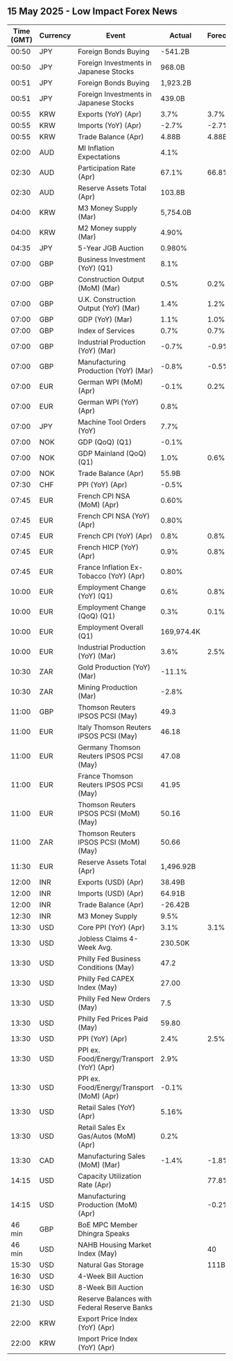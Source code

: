 ## 15 May 2025 - Low Impact Forex News

| Time (GMT) | Currency | Event | Actual | Forecast | Previous |
|------|----------|-------|--------|----------|----------|
| 00:50 | JPY | Foreign Bonds Buying | -541.2B |  | 435.2B |
| 00:50 | JPY | Foreign Investments in Japanese Stocks | 968.0B |  | 280.8B |
| 00:51 | JPY | Foreign Bonds Buying | 1,923.2B |  | -541.2B |
| 00:51 | JPY | Foreign Investments in Japanese Stocks | 439.0B |  | 968.0B |
| 00:55 | KRW | Exports (YoY) (Apr) | 3.7% | 3.7% | 3.0% |
| 00:55 | KRW | Imports (YoY) (Apr) | -2.7% | -2.7% | 2.3% |
| 00:55 | KRW | Trade Balance (Apr) | 4.88B | 4.88B | 4.92B |
| 02:00 | AUD | MI Inflation Expectations | 4.1% |  | 4.2% |
| 02:30 | AUD | Participation Rate (Apr) | 67.1% | 66.8% | 66.8% |
| 02:30 | AUD | Reserve Assets Total (Apr) | 103.8B |  | 104.5B |
| 04:00 | KRW | M3 Money Supply (Mar) | 5,754.0B |  | 5,731.7B |
| 04:00 | KRW | M2 Money supply (Mar) | 4.90% |  | 5.60% |
| 04:35 | JPY | 5-Year JGB Auction | 0.980% |  | 0.938% |
| 07:00 | GBP | Business Investment (YoY) (Q1) | 8.1% |  | 1.8% |
| 07:00 | GBP | Construction Output (MoM) (Mar) | 0.5% | 0.2% | 0.2% |
| 07:00 | GBP | U.K. Construction Output (YoY) (Mar) | 1.4% | 1.2% | 1.4% |
| 07:00 | GBP | GDP (YoY) (Mar) | 1.1% | 1.0% | 1.4% |
| 07:00 | GBP | Index of Services | 0.7% | 0.7% | 0.6% |
| 07:00 | GBP | Industrial Production (YoY) (Mar) | -0.7% | -0.9% | 0.4% |
| 07:00 | GBP | Manufacturing Production (YoY) (Mar) | -0.8% | -0.5% | 0.5% |
| 07:00 | EUR | German WPI (MoM) (Apr) | -0.1% | 0.2% | -0.2% |
| 07:00 | EUR | German WPI (YoY) (Apr) | 0.8% |  | 1.3% |
| 07:00 | JPY | Machine Tool Orders (YoY) | 7.7% |  | 11.4% |
| 07:00 | NOK | GDP (QoQ) (Q1) | -0.1% |  | -0.9% |
| 07:00 | NOK | GDP Mainland (QoQ) (Q1) | 1.0% | 0.6% | -0.4% |
| 07:00 | NOK | Trade Balance (Apr) | 55.9B |  | 59.4B |
| 07:30 | CHF | PPI (YoY) (Apr) | -0.5% |  | -0.1% |
| 07:45 | EUR | French CPI NSA (MoM) (Apr) | 0.60% |  | 0.50% |
| 07:45 | EUR | French CPI NSA (YoY) (Apr) | 0.80% |  | 0.80% |
| 07:45 | EUR | French CPI (YoY) (Apr) | 0.8% | 0.8% | 0.8% |
| 07:45 | EUR | French HICP (YoY) (Apr) | 0.9% | 0.8% | 0.9% |
| 07:45 | EUR | France Inflation Ex-Tobacco (YoY) (Apr) | 0.80% |  | 0.70% |
| 10:00 | EUR | Employment Change (YoY) (Q1) | 0.6% | 0.8% | 0.7% |
| 10:00 | EUR | Employment Change (QoQ) (Q1) | 0.3% | 0.1% | 0.1% |
| 10:00 | EUR | Employment Overall (Q1) | 169,974.4K |  | 169,454.4K |
| 10:00 | EUR | Industrial Production (YoY) (Mar) | 3.6% | 2.5% | 1.0% |
| 10:30 | ZAR | Gold Production (YoY) (Mar) | -11.1% |  | -7.6% |
| 10:30 | ZAR | Mining Production (Mar) | -2.8% |  | -9.7% |
| 11:00 | GBP | Thomson Reuters IPSOS PCSI (May) | 49.3 |  | 49.0 |
| 11:00 | EUR | Italy Thomson Reuters IPSOS PCSI (May) | 46.18 |  | 46.01 |
| 11:00 | EUR | Germany Thomson Reuters IPSOS PCSI (May) | 47.08 |  | 44.95 |
| 11:00 | EUR | France Thomson Reuters IPSOS PCSI (May) | 41.95 |  | 42.33 |
| 11:00 | EUR | Thomson Reuters IPSOS PCSI (MoM) (May) | 50.16 |  | 48.90 |
| 11:00 | ZAR | Thomson Reuters IPSOS PCSI (MoM) (May) | 50.66 |  | 43.43 |
| 11:30 | EUR | Reserve Assets Total (Apr) | 1,496.92B |  | 1,511.04B |
| 12:00 | INR | Exports (USD) (Apr) | 38.49B |  | 41.97B |
| 12:00 | INR | Imports (USD) (Apr) | 64.91B |  | 63.51B |
| 12:00 | INR | Trade Balance (Apr) | -26.42B |  | -21.54B |
| 12:30 | INR | M3 Money Supply | 9.5% |  | 9.6% |
| 13:30 | USD | Core PPI (YoY) (Apr) | 3.1% | 3.1% | 4.0% |
| 13:30 | USD | Jobless Claims 4-Week Avg. | 230.50K |  | 227.25K |
| 13:30 | USD | Philly Fed Business Conditions (May) | 47.2 |  | 6.9 |
| 13:30 | USD | Philly Fed CAPEX Index (May) | 27.00 |  | 2.00 |
| 13:30 | USD | Philly Fed New Orders (May) | 7.5 |  | -34.2 |
| 13:30 | USD | Philly Fed Prices Paid (May) | 59.80 |  | 51.00 |
| 13:30 | USD | PPI (YoY) (Apr) | 2.4% | 2.5% | 3.4% |
| 13:30 | USD | PPI ex. Food/Energy/Transport (YoY) (Apr) | 2.9% |  | 3.5% |
| 13:30 | USD | PPI ex. Food/Energy/Transport (MoM) (Apr) | -0.1% |  | 0.2% |
| 13:30 | USD | Retail Sales (YoY) (Apr) | 5.16% |  | 5.25% |
| 13:30 | USD | Retail Sales Ex Gas/Autos (MoM) (Apr) | 0.2% |  | 1.1% |
| 13:30 | CAD | Manufacturing Sales (MoM) (Mar) | -1.4% | -1.8% | -0.2% |
| 14:15 | USD | Capacity Utilization Rate (Apr) |  | 77.8% | 77.8% |
| 14:15 | USD | Manufacturing Production (MoM) (Apr) |  | -0.2% | 0.3% |
| 46 min | GBP | BoE MPC Member Dhingra Speaks |  |  |  |
| 46 min | USD | NAHB Housing Market Index (May) |  | 40 | 40 |
| 15:30 | USD | Natural Gas Storage |  | 111B | 104B |
| 16:30 | USD | 4-Week Bill Auction |  |  | 4.225% |
| 16:30 | USD | 8-Week Bill Auction |  |  | 4.225% |
| 21:30 | USD | Reserve Balances with Federal Reserve Banks |  |  | 3.201T |
| 22:00 | KRW | Export Price Index (YoY) (Apr) |  |  | 6.3% |
| 22:00 | KRW | Import Price Index (YoY) (Apr) |  |  | 3.4% |
